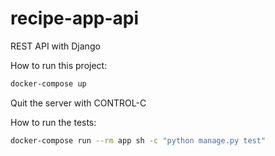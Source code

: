 # recipe-app-api
REST API with Django

How to run this project:
```bash
docker-compose up
```
Quit the server with CONTROL-C

How to run the tests:
```bash
docker-compose run --rm app sh -c "python manage.py test" 
```
